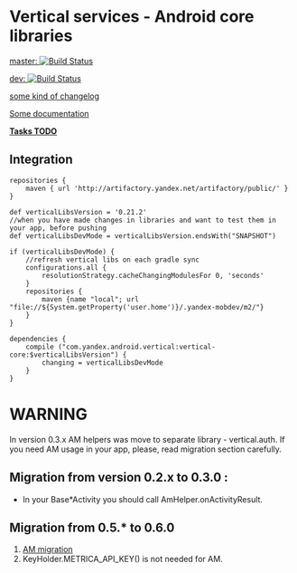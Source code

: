 # Vertical services - Android core libraries

[master: ![Build Status](https://teamcity.mobile.dev.yandex.net/app/rest/builds/buildType:VerticalMobile_Library_Android_MobileVerticalLibsAndroid_Master/statusIcon)](https://teamcity.mobile.dev.yandex.net/viewType.html?buildTypeId=VerticalMobile_Library_Android_MobileVerticalLibsAndroid_Master)

[dev: ![Build Status](https://teamcity.mobile.dev.yandex.net/app/rest/builds/buildType:VerticalMobile_Library_Android_MobileVerticalLibsAndroid_Dev/statusIcon)](https://teamcity.mobile.dev.yandex.net/viewType.html?buildTypeId=VerticalMobile_Library_Android_MobileVerticalLibsAndroid_Dev)

[some kind of changelog](CHANGELOG.md)

[Some documentation](https://wiki.yandex-team.ru/vsapps/Vertical-Core-Android/)

[**Tasks TODO**](https://st.yandex-team.ru/VSAPPS/order:updated:false/filter?resolution=empty()&components=28132)

## Integration

```
repositories {
    maven { url 'http://artifactory.yandex.net/artifactory/public/' }
}

def verticalLibsVersion = '0.21.2'
//when you have made changes in libraries and want to test them in your app, before pushing
def verticalLibsDevMode = verticalLibsVersion.endsWith("SNAPSHOT")

if (verticalLibsDevMode) {
    //refresh vertical libs on each gradle sync
    configurations.all {
        resolutionStrategy.cacheChangingModulesFor 0, 'seconds'
    }
    repositories {
        maven {name "local"; url "file://${System.getProperty('user.home')}/.yandex-mobdev/m2/"}
    }
}

dependencies {
    compile ("com.yandex.android.vertical:vertical-core:$verticalLibsVersion") {
        changing = verticalLibsDevMode
    }
}
```

# WARNING
In version 0.3.x AM helpers was move to separate library - vertical.auth. If you need AM usage in your app,
please, read migration section carefully.

## Migration from version 0.2.x to 0.3.0 :

- In your Base*Activity you should call AmHelper.onActivityResult.

## Migration from 0.5.* to 0.6.0

1. [AM migration](https://wiki.yandex-team.ru/yandexmobile/accountmanager/help/android/migration/#r310tor400)
2. KeyHolder.METRICA_API_KEY() is not needed for AM.
